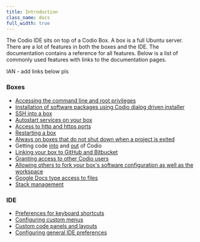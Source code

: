 ```yaml
---
title: Introduction
class_name: docs
full_width: true
---
```


The Codio IDE sits on top of a Codio Box. A box is a full Ubuntu server. There are a lot of features in both the boxes and the IDE. The documentation contains a reference for all features. Below is a list of commonly used features with links to the documentation pages.

IAN - add links below pls

### Boxes

- [Accessing the command line and root privileges](/docs/ide/boxes/terminal)
- [Installation of software packages using Codio dialog driven installer](/docs/ide/boxes/installsw/box-parts)
- [SSH into a box](/docs/ide/boxes/access/ssh-access)
- [Autostart services on your box](/docs/ide/boxes/startup)
- [Access to http and https ports](/docs/ide/boxes/access/ext-access)
- [Restarting a box](/docs/ide/boxes/restart-reset)
- [Always on boxes that do not shut down when a project is exited](/docs/ide/boxes/always-on)
- Getting code [into](/docs/project/creating) and [out](/docs/ide/navigation/export) of Codio
- [Linking your box to GitHub and Bitbucket](/docs/dashboard/account/publickey)
- [Granting access to other Codio users](/docs/ide/customization/permissions)
- [Allowing others to fork your box's software configuration as well as the workspace](/docs/ide/features/fork)
- [Google Docs type access to files](/docs/ide/features/real-time)
- [Stack management](/docs/project/stacks)


### IDE

- [Preferences for keyboard shortcuts](/docs/ide/customization/codio-prefs)
- [Configuring custom menus](/docs/ide/boxes/runmenu)
- [Custom code panels and layouts](/docs/ide/panels)
- [Configuring general IDE preferences](/docs/ide/customization/project-prefs)


